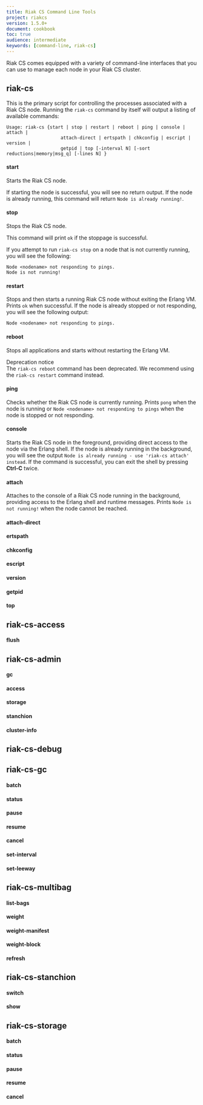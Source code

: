 ```yaml
---
title: Riak CS Command Line Tools
project: riakcs
version: 1.5.0+
document: cookbook
toc: true
audience: intermediate
keywords: [command-line, riak-cs]
---
```


Riak CS comes equipped with a variety of command-line interfaces that you can use to manage each node in your Riak CS cluster.

## riak-cs

This is the primary script for controlling the processes associated with a Riak CS node. Running the `riak-cs` command by itself will output a listing of available commands:

```
Usage: riak-cs {start | stop | restart | reboot | ping | console | attach | 
                    attach-direct | ertspath | chkconfig | escript | version | 
                    getpid | top [-interval N] [-sort reductions|memory|msg_q] [-lines N] }
```

#### start

Starts the Riak CS node.

If starting the node is successful, you will see no return output. If the node is already running, this command will return `Node is already running!`.

#### stop

Stops the Riak CS node.

This command will print `ok` if the stoppage is successful.

If you attempt to run `riak-cs stop` on a node that is not currently running, you will see the following:

```
Node <nodename> not responding to pings.
Node is not running!
```

#### restart

Stops and then starts a running Riak CS node without exiting the Erlang VM. Prints `ok` when successful. If the node is already stopped or not responding, you will see the following output:

```
Node <nodename> not responding to pings.
```

#### reboot

Stops all applications and starts without restarting the Erlang VM.

<div class="note">
<div class="title">Deprecation notice</div>
The <code>riak-cs reboot</code> command has been deprecated. We recommend using the <code>riak-cs restart</code> command instead.
</div>

#### ping

Checks whether the Riak CS node is currently running. Prints `pong` when the node is running or `Node <nodename> not responding to pings` when the node is stopped or not responding.

#### console

Starts the Riak CS node in the foreground, providing direct access to the node via the Erlang shell. If the node is already running in the background, you will see the output `Node is already running - use 'riak-cs attach' instead`. If the command is successful, you can exit the shell by pressing **Ctrl-C** twice.

#### attach

Attaches to the console of a Riak CS node running in the background, providing access to the Erlang shell and runtime messages. Prints `Node is not running!` when the node cannot be reached.

#### attach-direct

#### ertspath

#### chkconfig

#### escript

#### version

#### getpid

#### top

## riak-cs-access

#### flush

## riak-cs-admin

#### gc

#### access

#### storage

#### stanchion

#### cluster-info

## riak-cs-debug

## riak-cs-gc

#### batch

#### status

#### pause

#### resume

#### cancel

#### set-interval

#### set-leeway

## riak-cs-multibag

#### list-bags

#### weight

#### weight-manifest

#### weight-block

#### refresh

## riak-cs-stanchion

#### switch

#### show

## riak-cs-storage

#### batch

#### status

#### pause

#### resume

#### cancel